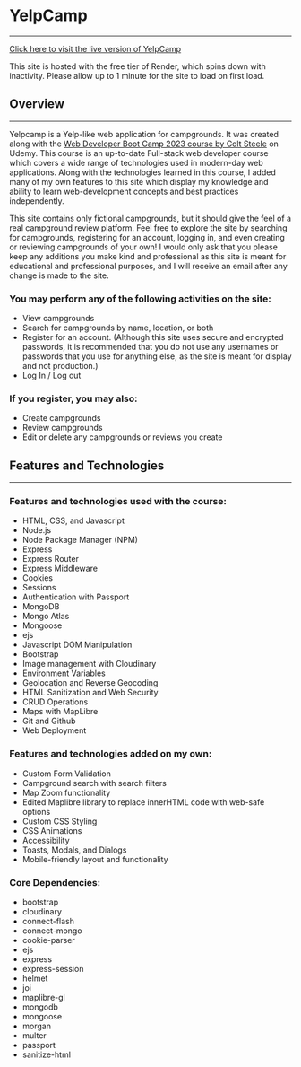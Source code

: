 # YelpCamp
---

[Click here to visit the live version of YelpCamp](https://yelpcamp-tykm.onrender.com/)

This site is hosted with the free tier of Render, which spins down with inactivity. Please allow up to 1 minute for the site to load on first load.

## Overview
---

Yelpcamp is a Yelp-like web application for campgrounds. It was created along with the [Web Developer Boot Camp 2023 course by Colt Steele](https://www.udemy.com/course/the-web-developer-bootcamp/) on Udemy. This course is an up-to-date Full-stack web developer course which covers a wide range of technologies used in modern-day web applications. Along with the technologies learned in this course, I added many of my own features to this site which display my knowledge and ability to learn web-development concepts and best practices independently.

This site contains only fictional campgrounds, but it should give the feel of a real campground review platform. Feel free to explore the site by searching for campgrounds, registering for an account, logging in, and even creating or reviewing campgrounds of your own! I would only ask that you please keep any additions you make kind and professional as this site is meant for educational and professional purposes, and I will receive an email after any change is made to the site.

### You may perform any of the following activities on the site:
- View campgrounds
- Search for campgrounds by name, location, or both
- Register for an account. (Although this site uses secure and encrypted passwords, it is recommended that you do not use any usernames or passwords that you use for anything else, as the site is meant for display and not production.)
- Log In / Log out

### If you register, you may also:
- Create campgrounds
- Review campgrounds
- Edit or delete any campgrounds or reviews you create

## Features and Technologies
---

### Features and technologies used with the course:
- HTML, CSS, and Javascript
- Node.js
- Node Package Manager (NPM)
- Express
- Express Router
- Express Middleware
- Cookies
- Sessions
- Authentication with Passport
- MongoDB
- Mongo Atlas
- Mongoose
- ejs
- Javascript DOM Manipulation
- Bootstrap
- Image management with Cloudinary
- Environment Variables
- Geolocation and Reverse Geocoding
- HTML Sanitization and Web Security
- CRUD Operations
- Maps with MapLibre
- Git and Github
- Web Deployment

### Features and technologies added on my own:
- Custom Form Validation
- Campground search with search filters
- Map Zoom functionality
- Edited Maplibre library to replace innerHTML code with web-safe options
- Custom CSS Styling
- CSS Animations
- Accessibility
- Toasts, Modals, and Dialogs
- Mobile-friendly layout and functionality

### Core Dependencies:
- bootstrap
- cloudinary
- connect-flash
- connect-mongo
- cookie-parser
- ejs
- express
- express-session
- helmet
- joi
- maplibre-gl
- mongodb
- mongoose
- morgan
- multer
- passport
- sanitize-html
